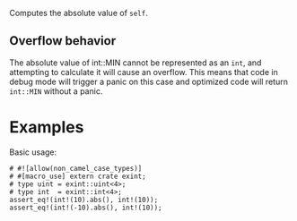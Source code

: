 Computes the absolute value of `self`.

## Overflow behavior

The absolute value of int::MIN cannot be represented as an `int`, and attempting
to calculate it will cause an overflow. This means that code in debug mode will
trigger a panic on this case and optimized code will return `int::MIN` without a
panic.

# Examples

Basic usage:

```
# #![allow(non_camel_case_types)]
# #[macro_use] extern crate exint;
# type uint = exint::uint<4>;
# type int  = exint::int<4>;
assert_eq!(int!(10).abs(), int!(10));
assert_eq!(int!(-10).abs(), int!(10));
```
